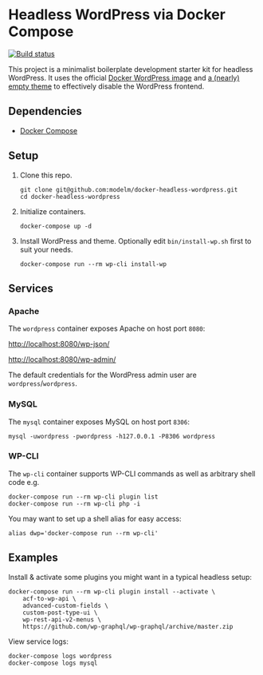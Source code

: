 # Headless WordPress via Docker Compose

[![Build status][build-status]][travis-ci]

This project is a minimalist boilerplate development starter kit for headless WordPress. It uses the official [Docker WordPress image][docker-wordpress] and [a (nearly) empty theme][no-theme] to effectively disable the WordPress frontend.

## Dependencies

* [Docker Compose][docker-compose]

## Setup

1. Clone this repo.

       git clone git@github.com:modelm/docker-headless-wordpress.git
       cd docker-headless-wordpress

2. Initialize containers.

       docker-compose up -d

3. Install WordPress and theme. Optionally edit `bin/install-wp.sh` first to suit your needs.

       docker-compose run --rm wp-cli install-wp

## Services

### Apache

The `wordpress` container exposes Apache on host port `8080`:

[http://localhost:8080/wp-json/](http://localhost:8080/wp-json/)

[http://localhost:8080/wp-admin/](http://localhost:8080/wp-admin/)

The default credentials for the WordPress admin user are `wordpress`/`wordpress`.

### MySQL

The `mysql` container exposes MySQL on host port `8306`:

    mysql -uwordpress -pwordpress -h127.0.0.1 -P8306 wordpress

### WP-CLI

The `wp-cli` container supports WP-CLI commands as well as arbitrary shell code e.g.

    docker-compose run --rm wp-cli plugin list
    docker-compose run --rm wp-cli php -i

You may want to set up a shell alias for easy access:

    alias dwp='docker-compose run --rm wp-cli'

## Examples

Install & activate some plugins you might want in a typical headless setup:

    docker-compose run --rm wp-cli plugin install --activate \
        acf-to-wp-api \
        advanced-custom-fields \
        custom-post-type-ui \
        wp-rest-api-v2-menus \
        https://github.com/wp-graphql/wp-graphql/archive/master.zip

View service logs:

    docker-compose logs wordpress
    docker-compose logs mysql

[build-status]: https://travis-ci.org/modelm/docker-headless-wordpress.svg?branch=master
[travis-ci]: https://travis-ci.org/modelm/docker-headless-wordpress
[docker-compose]: https://docs.docker.com/compose/
[docker-wordpress]: https://hub.docker.com/_/wordpress/
[no-theme]: https://github.com/modelm/no-theme

